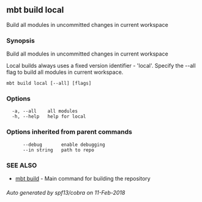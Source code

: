 ## mbt build local

Build all modules in uncommitted changes in current workspace

### Synopsis


Build all modules in uncommitted changes in current workspace

Local builds always uses a fixed version identifier - 'local'.
Specify the --all flag to build all modules in current workspace. 
	

```
mbt build local [--all] [flags]
```

### Options

```
  -a, --all    all modules
  -h, --help   help for local
```

### Options inherited from parent commands

```
      --debug       enable debugging
      --in string   path to repo
```

### SEE ALSO
* [mbt build](mbt_build.md)	 - Main command for building the repository

###### Auto generated by spf13/cobra on 11-Feb-2018
